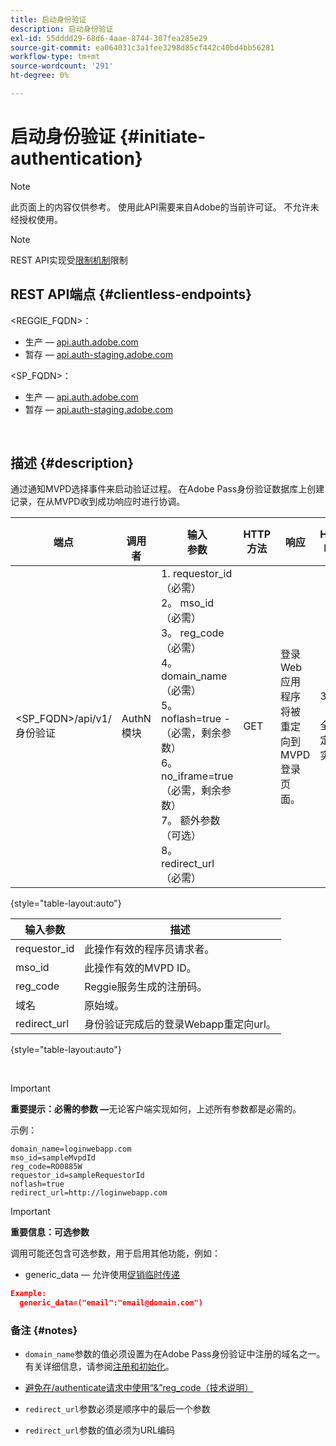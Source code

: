 ```yaml
---
title: 启动身份验证
description: 启动身份验证
exl-id: 55dddd29-68d6-4aae-8744-307fea285e29
source-git-commit: ea064031c3a1fee3298d85cf442c40bd4bb56281
workflow-type: tm+mt
source-wordcount: '291'
ht-degree: 0%

---
```


# 启动身份验证 {#initiate-authentication}

>[!NOTE]
>
>此页面上的内容仅供参考。 使用此API需要来自Adobe的当前许可证。 不允许未经授权使用。

>[!NOTE]
>
> REST API实现受[限制机制](/help/authentication/throttling-mechanism.md)限制

## REST API端点 {#clientless-endpoints}

&lt;REGGIE_FQDN>：

* 生产 — [api.auth.adobe.com](http://api.auth.adobe.com/)
* 暂存 — [api.auth-staging.adobe.com](http://api.auth-staging.adobe.com/)

&lt;SP_FQDN>：

* 生产 — [api.auth.adobe.com](http://api.auth.adobe.com/)
* 暂存 — [api.auth-staging.adobe.com](http://api.auth-staging.adobe.com/)

</br>


## 描述 {#description}

通过通知MVPD选择事件来启动验证过程。 在Adobe Pass身份验证数据库上创建记录，在从MVPD收到成功响应时进行协调。



| 端点 | </br>调用者 | 输入   </br>参数 | HTTP </br>方法 | 响应 | HTTP </br>响应 |
| --- | --- | --- | --- | --- | --- |
| &lt;SP_FQDN>/api/v1/身份验证 | AuthN模块 | 1. requestor_id （必需）</br>2。  mso_id （必需）</br>3。  reg_code （必需）</br>4。  domain_name （必需）</br>5。  noflash=true - </br>    （必需，剩余参数）</br>6。  no_iframe=true （必需，剩余参数）</br>7。  额外参数（可选）</br>8。  redirect_url（必需） | GET | 登录Web应用程序将被重定向到MVPD登录页面。 | 302（完全重定向实施） |

{style="table-layout:auto"}


| 输入参数 | 描述 |
| --- | --- |
| requestor_id | 此操作有效的程序员请求者。 |
| mso_id | 此操作有效的MVPD ID。 |
| reg_code | Reggie服务生成的注册码。 |
| 域名 | 原始域。 |
| redirect_url | 身份验证完成后的登录Webapp重定向url。 |

{style="table-layout:auto"}

</br>

>[!IMPORTANT]
> 
>**重要提示：必需的参数 —**&#x200B;无论客户端实现如何，上述所有参数都是必需的。
>
>
>示例：
>
>```
>domain_name=loginwebapp.com
>mso_id=sampleMvpdId
>reg_code=RO0885W
>requestor_id=sampleRequestorId
>noflash=true
>redirect_url=http://loginwebapp.com
>```

>[!IMPORTANT]
> 
>**重要信息：可选参数**
>
>调用可能还包含可选参数，用于启用其他功能，例如：
>
> * generic\_data — 允许使用[促销临时传递](/help/authentication/promotional-temp-pass.md)
>
>```JSON
>Example:
>   generic_data=("email":"email@domain.com")
>```


### **备注** {#notes}

* `domain_name`参数的值必须设置为在Adobe Pass身份验证中注册的域名之一。 有关详细信息，请参阅[注册和初始化](/help/authentication/programmer-overview.md)。

* [避免在/authenticate请求中使用“&amp;”reg\_code（技术说明）](/help/authentication/clientless-avoid-using-reg-code-in-authenticate-request.md)

* `redirect_url`参数必须是顺序中的最后一个参数

* `redirect_url`参数的值必须为URL编码
